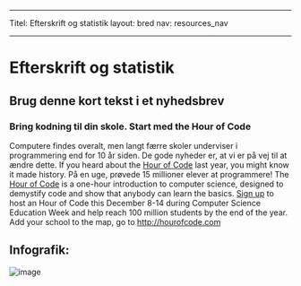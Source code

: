 * * *

Titel: Efterskrift og statistik layout: bred nav: resources_nav

* * *

# Efterskrift og statistik

## Brug denne kort tekst i et nyhedsbrev

### Bring kodning til din skole. Start med the Hour of Code

Computere findes overalt, men langt færre skoler underviser i programmering end for 10 år siden. De gode nyheder er, at vi er på vej til at ændre dette. If you heard about the [Hour of Code](<%= hoc_uri('/') %>) last year, you might know it made history. På en uge, prøvede 15 millioner elever at programmere! The [Hour of Code](<%= hoc_uri('/') %>) is a one-hour introduction to computer science, designed to demystify code and show that anybody can learn the basics. [Sign up](<%= hoc_uri('/') %>) to host an Hour of Code this December 8-14 during Computer Science Education Week and help reach 100 million students by the end of the year. Add your school to the map, go to <http://hourofcode.com>

## Infografik:

![image](http://code.org/images/fit-8000/Code.org_infographic.png)